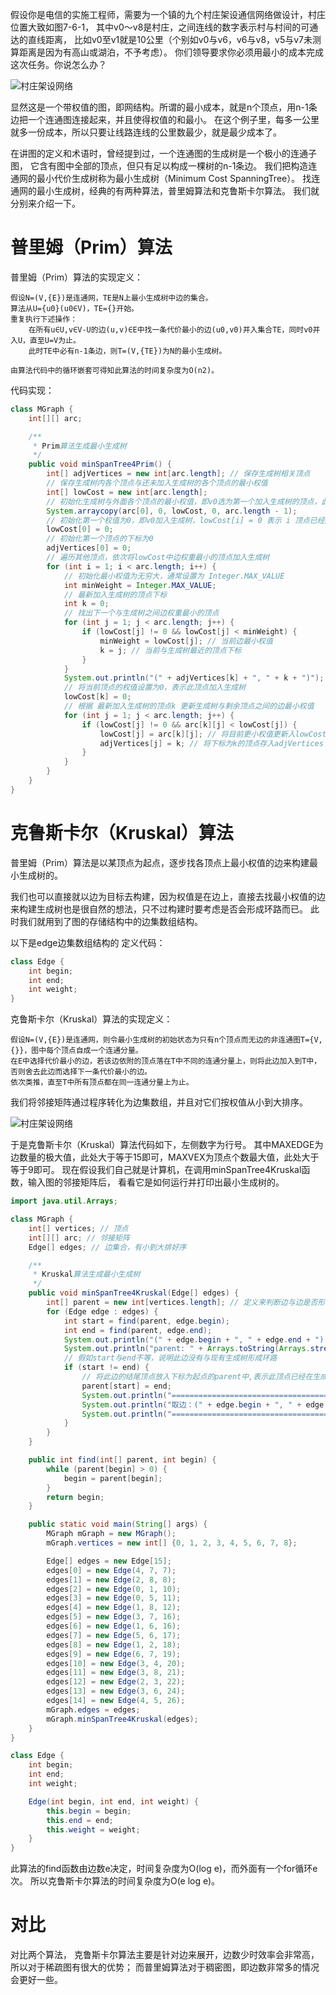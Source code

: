 假设你是电信的实施工程师，需要为一个镇的九个村庄架设通信网络做设计，村庄位置大致如图7-6-1，
其中v0～v8是村庄，之间连线的数字表示村与村间的可通达的直线距离，
比如v0至v1就是10公里（个别如v0与v6，v6与v8，v5与v7未测算距离是因为有高山或湖泊，不予考虑）。
你们领导要求你必须用最小的成本完成这次任务。你说怎么办？

![村庄架设网络](img/09/05/villageNetworkPathDemo01.png)

显然这是一个带权值的图，即网结构。所谓的最小成本，就是n个顶点，用n-1条边把一个连通图连接起来，并且使得权值的和最小。
在这个例子里，每多一公里就多一份成本，所以只要让线路连线的公里数最少，就是最少成本了。

在讲图的定义和术语时，曾经提到过，一个连通图的生成树是一个极小的连通子图，
它含有图中全部的顶点，但只有足以构成一棵树的n-1条边。
我们把构造连通网的最小代价生成树称为最小生成树（Minimum Cost SpanningTree）。
找连通网的最小生成树，经典的有两种算法，普里姆算法和克鲁斯卡尔算法。
我们就分别来介绍一下。

# 普里姆（Prim）算法
普里姆（Prim）算法的实现定义：
```text
假设N=(V,{E})是连通网，TE是N上最小生成树中边的集合。
算法从U={u0}(u0∈V)，TE={}开始。
重复执行下述操作：
    在所有u∈U,v∈V-U的边(u,v)∈E中找一条代价最小的边(u0,v0)并入集合TE，同时v0并入U，直至U=V为止。
    此时TE中必有n-1条边，则T=(V,{TE})为N的最小生成树。
    
由算法代码中的循环嵌套可得知此算法的时间复杂度为O(n2)。
```
代码实现：
```java
class MGraph {
    int[][] arc;

    /**
     * Prim算法生成最小生成树
     */
    public void minSpanTree4Prim() {
        int[] adjVertices = new int[arc.length]; // 保存生成树相关顶点
        // 保存生成树内各个顶点与还未加入生成树的各个顶点的最小权值
        int[] lowCost = new int[arc.length];
        // 初始化生成树与外面各个顶点的最小权值，即v0选为第一个加入生成树的顶点，此时v0与其他顶点之间的权值就是生成树与外面各个顶点的最小权值。
        System.arraycopy(arc[0], 0, lowCost, 0, arc.length - 1);
        // 初始化第一个权值为0，即v0加入生成树，lowCost[i] = 0 表示 i 顶点已经加入生成树
        lowCost[0] = 0; 
        // 初始化第一个顶点的下标为0
        adjVertices[0] = 0;
        // 遍历其他顶点，依次将lowCost中边权重最小的顶点加入生成树
        for (int i = 1; i < arc.length; i++) {
            // 初始化最小权值为无穷大，通常设置为 Integer.MAX_VALUE
            int minWeight = Integer.MAX_VALUE;
            // 最新加入生成树的顶点下标
            int k = 0;
            // 找出下一个与生成树之间边权重最小的顶点
            for (int j = 1; j < arc.length; j++) {
                if (lowCost[j] != 0 && lowCost[j] < minWeight) {
                    minWeight = lowCost[j]; // 当前边最小权值
                    k = j; // 当前与生成树最近的顶点下标
                }
            }
            System.out.println("(" + adjVertices[k] + ", " + k + ")");
            // 将当前顶点的权值设置为0，表示此顶点加入生成树
            lowCost[k] = 0;
            // 根据 最新加入生成树的顶点k 更新生成树与剩余顶点之间的边最小权值
            for (int j = 1; j < arc.length; j++) {
                if (lowCost[j] != 0 && arc[k][j] < lowCost[j]) {
                    lowCost[j] = arc[k][j]; // 将目前更小权值更新入lowCost中
                    adjVertices[j] = k; // 将下标为k的顶点存入adjVertices
                }
            }
        }
    }
}
```

# 克鲁斯卡尔（Kruskal）算法
普里姆（Prim）算法是以某顶点为起点，逐步找各顶点上最小权值的边来构建最小生成树的。

我们也可以直接就以边为目标去构建，因为权值是在边上，直接去找最小权值的边来构建生成树也是很自然的想法，只不过构建时要考虑是否会形成环路而已。
此时我们就用到了图的存储结构中的边集数组结构。

以下是edge边集数组结构的 定义代码：
```java
class Edge {
    int begin;
    int end;
    int weight;
}
```

克鲁斯卡尔（Kruskal）算法的实现定义：
```text
假设N=(V,{E})是连通网，则令最小生成树的初始状态为只有n个顶点而无边的非连通图T={V,{}}，图中每个顶点自成一个连通分量。
在E中选择代价最小的边，若该边依附的顶点落在T中不同的连通分量上，则将此边加入到T中，否则舍去此边而选择下一条代价最小的边。
依次类推，直至T中所有顶点都在同一连通分量上为止。
```

我们将邻接矩阵通过程序转化为边集数组，并且对它们按权值从小到大排序。

![村庄架设网络](img/09/05/villageNetworkPathDemo02.png)

于是克鲁斯卡尔（Kruskal）算法代码如下，左侧数字为行号。
其中MAXEDGE为边数量的极大值，此处大于等于15即可，MAXVEX为顶点个数最大值，此处大于等于9即可。
现在假设我们自己就是计算机，在调用minSpanTree4Kruskal函数，输入图的邻接矩阵后，
看看它是如何运行并打印出最小生成树的。
```java
import java.util.Arrays;

class MGraph {
    int[] vertices; // 顶点
    int[][] arc; // 邻接矩阵
    Edge[] edges; // 边集合，有小到大排好序

    /**
     * Kruskal算法生成最小生成树
     */
    public void minSpanTree4Kruskal(Edge[] edges) {
        int[] parent = new int[vertices.length]; // 定义来判断边与边是否形成环路，arc.length为顶点个数
        for (Edge edge : edges) {
            int start = find(parent, edge.begin);
            int end = find(parent, edge.end);
            System.out.println("(" + edge.begin + ", " + edge.end + ") " + start + ":" + end);
            System.out.println("parent: " + Arrays.toString(Arrays.stream(parent).toArray()));
            // 假如start与end不等，说明此边没有与现有生成树形成环路
            if (start != end) {
                // 将此边的结尾顶点放入下标为起点的parent中,表示此顶点已经在生成树集合中
                parent[start] = end;
                System.out.println("====================================");
                System.out.println("取边：(" + edge.begin + ", " + edge.end + ") " + edge.weight);
                System.out.println("====================================");
            }
        }
    }

    public int find(int[] parent, int begin) {
        while (parent[begin] > 0) {
            begin = parent[begin];
        }
        return begin;
    }

    public static void main(String[] args) {
        MGraph mGraph = new MGraph();
        mGraph.vertices = new int[] {0, 1, 2, 3, 4, 5, 6, 7, 8};

        Edge[] edges = new Edge[15];
        edges[0] = new Edge(4, 7, 7);
        edges[1] = new Edge(2, 8, 8);
        edges[2] = new Edge(0, 1, 10);
        edges[3] = new Edge(0, 5, 11);
        edges[4] = new Edge(1, 8, 12);
        edges[5] = new Edge(3, 7, 16);
        edges[6] = new Edge(1, 6, 16);
        edges[7] = new Edge(5, 6, 17);
        edges[8] = new Edge(1, 2, 18);
        edges[9] = new Edge(6, 7, 19);
        edges[10] = new Edge(3, 4, 20);
        edges[11] = new Edge(3, 8, 21);
        edges[12] = new Edge(2, 3, 22);
        edges[13] = new Edge(3, 6, 24);
        edges[14] = new Edge(4, 5, 26);
        mGraph.edges = edges;
        mGraph.minSpanTree4Kruskal(edges);
    }
}

class Edge {
    int begin;
    int end;
    int weight;

    Edge(int begin, int end, int weight) {
        this.begin = begin;
        this.end = end;
        this.weight = weight;
    }
}
```
此算法的find函数由边数e决定，时间复杂度为O(log e)，而外面有一个for循环e次。
所以克鲁斯卡尔算法的时间复杂度为O(e log e)。

# 对比
对比两个算法，
克鲁斯卡尔算法主要是针对边来展开，边数少时效率会非常高，所以对于稀疏图有很大的优势；
而普里姆算法对于稠密图，即边数非常多的情况会更好一些。


